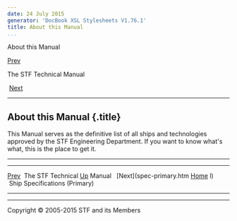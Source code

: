 ```yaml
---
date: 24 July 2015
generator: 'DocBook XSL Stylesheets V1.76.1'
title: About this Manual
...
```


About this Manual

[Prev](index.html) 

The STF Technical Manual

 [Next](spec-primary.html)

* * * * *

About this Manual {.title}
-----------------

This Manual serves as the definitive list of all ships and technologies
approved by the STF Engineering Department. If you want to know what's
what, this is the place to get it.

* * * * *

  ------------------------ ------------------------ ------------------------
  [Prev](index.html)       The STF Technical
  [Up](index.html)         Manual 
   [Next](spec-primary.htm [Home](../index.html)
  l)                        Ship Specifications
                           (Primary)
  ------------------------ ------------------------ ------------------------

* * * * *

Copyright © 2005-2015 STF and its Members

